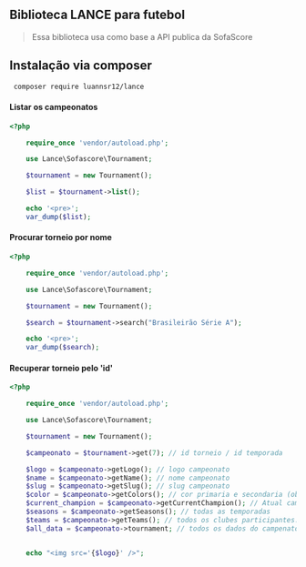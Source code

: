 ## Biblioteca LANCE para futebol

> Essa biblioteca usa como base a API publica da SofaScore

## Instalação via composer

```bash
 composer require luannsr12/lance
```

#### Listar os campeonatos
 
```php
<?php 

    require_once 'vendor/autoload.php';

    use Lance\Sofascore\Tournament;

    $tournament = new Tournament();

    $list = $tournament->list();

    echo '<pre>';
    var_dump($list);

```

#### Procurar torneio por nome

```php
<?php 

    require_once 'vendor/autoload.php';

    use Lance\Sofascore\Tournament;

    $tournament = new Tournament();

    $search = $tournament->search("Brasileirão Série A");

    echo '<pre>';
    var_dump($search);

```

#### Recuperar torneio pelo 'id'

```php
<?php 

    require_once 'vendor/autoload.php';

    use Lance\Sofascore\Tournament;

    $tournament = new Tournament();

    $campeonato = $tournament->get(7); // id torneio / id temporada

    $logo = $campeonato->getLogo(); // logo campeonato
    $name = $campeonato->getName(); // nome campeonato
    $slug = $campeonato->getSlug(); // slug campeonato
    $color = $campeonato->getColors(); // cor primaria e secondaria (object)->primary, (object)->secondary
    $current_champion = $campeonato->getCurrentChampion(); // Atual campeão
    $seasons = $campeonato->getSeasons(); // todas as temporadas
    $teams = $campeonato->getTeams(); // todos os clubes participantes. Caso não tenha resultado, retorna clubes da temprada anterior
    $all_data = $campeonato->tournament; // todos os dados do campenato


    echo "<img src='{$logo}' />";

```